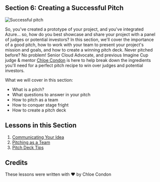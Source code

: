 ## Section 6: Creating a Successful Pitch

![Successful pitch](https://user-images.githubusercontent.com/18564645/134084292-2f2f5666-700e-4a9b-b17f-f49360390a42.png)

So, you've created a prototype of your project, and you've integrated Azure... so, how do you best showcase and share your project with a panel of judges or potential investors? In this section, we'll cover the importance of a good pitch, how to work with your team to present your project's mission and goals, and how to create a winning pitch deck. Never pitched before? No problem! Senior Cloud Advocate, and previous Imagine Cup judge & mentor [Chloe Condon](https://twitter.com/ChloeCondon) is here to help break down the ingredients you'll need for a perfect pitch recipe to win over judges and potential investors.

What we will cover in this section: 

- What is a pitch?
- What questions to answer in your pitch
- How to pitch as a team
- How to conquer stage fright
- How to create a pitch deck

## Lessons in this Section

1. [Communicating Your Idea](./1.Communicating-Your-Idea/README.md)
2. [Pitching as a Team](./2.Pitching-as-a-Team/README.md)
3. [Pitch Deck Tips](./3.Pitch-Deck-Tips/README.md)

## Credits
These lessons were written with ❤️ by Chloe Condon

